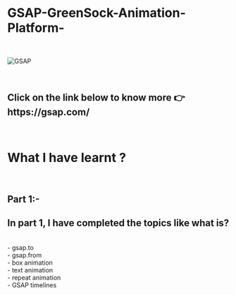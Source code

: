 # GSAP-GreenSock-Animation-Platform-
<br>

![GSAP](https://github.com/ahmed-ashif/GSAP-GreenSock-Animation-Platform-/assets/124564585/514461ad-cf01-4efb-8097-db28ffd36f4e)

<br>
<h2>Click on the link below to know more 👉 https://gsap.com/ </h2>
<br>
<h1>What I have learnt ?</h1>
<br>
<h2>Part 1:- </h2>
<h2>In part 1, I have completed the topics like what is? </h2><br>
- gsap.to <br>
- gsap.from<br>
- box animation<br>
- text animation<br> 
- repeat animation<br>
- GSAP timelines
